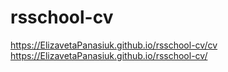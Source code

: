 # rsschool-cv
https://ElizavetaPanasiuk.github.io/rsschool-cv/cv
https://ElizavetaPanasiuk.github.io/rsschool-cv/